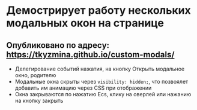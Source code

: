 <h1>Демострирует работу нескольких модальных окон на странице</h1>
<h2>Опубликовано по адресy: <a href="https://tkyzmina.github.io/custom-modals/">https://tkyzmina.github.io/custom-modals/</a></h2>
<ul>
<li>Делегирование событий нажатия, на кнопку Открыть модальное окно, родителю</li>
<li>Модальные окна скрыты через <code>visibility: hidden;</code>, что позвоялет добавить им анимацию через CSS при отображении</li>
<li>Окна закрываются по нажатию Ecs, клику на оверлей или нажанию на кнопку закрыть</li>
</ul>

